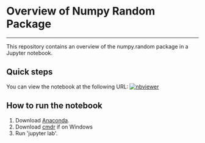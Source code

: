 # Overview of Numpy Random Package

***

This repository contains an overview of the numpy.random package in a Jupyter notebook.

## Quick steps

You can view the notebook at the following URL:
[![nbviewer](https://raw.githubusercontent.com/jupyter/design/master/logos/Badges/nbviewer_badge.svg)](https://nbviewer.jupyter.org/github/conor-mccaffrey/numpy-random/blob/main/numpy-random.ipynb)


## How to run the notebook

1. Download [Anaconda]().
2. Download [cmdr]() if on Windows
3. Run 'jupyter lab'.

